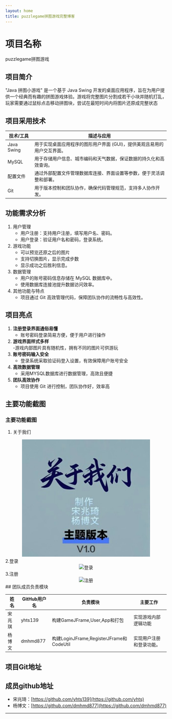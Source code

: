 ```yaml
---
layout: home
title: puzzlegame拼图游戏完整博客
---
```


# 项目名称
puzzlegame拼图游戏

## 项目简介
"Java 拼图小游戏" 是一个基于 Java Swing 开发的桌面应用程序，旨在为用户提供一个经典而有趣的拼图游戏体验。游戏将完整图片分割成若干小块并随机打乱，玩家需要通过鼠标点击移动拼图块，尝试在最短时间内将图片还原成完整状态

## 项目采用技术

|技术/工具|描述与应用|
|-|-|
|Java Swing|用于实现桌面应用程序的图形用户界面 (GUI)，提供美观且易用的用户交互界面。|
|MySQL|用于存储用户信息、城市编码和天气数据，保证数据的持久化和高效查询。|
|配置文件| 通过外部配置文件管理数据库连接、界面设置等参数，便于灵活调整和部署。|
|Git| 用于版本控制和团队协作，确保代码管理规范，支持多人协作开发。|
## 功能需求分析
1. 用户管理
    - 用户注册：支持用户注册，填写用户名、密码。
    - 用户登录：验证用户名和密码，登录系统。
2. 游戏功能
    - 可以预览还原之后的图片
    - 支持切换图片，显示完成步数
    - 显示成功之后胜利信息。
4. 数据管理
    - 用户的账号密码信息存储在 MySQL 数据库中。
    - 使用数据库连接池提升数据访问效率。
5. 其他功能与特点
    - 项目通过 Git 高效管理代码，保障团队协作的流畅性与高效性。
## 项目亮点
1. **注册登录界面通俗易懂**  
   - 账号密码登录简易方便，便于用户进行操作
2. **游戏界面样式多样**  
   -游戏内部图片具有随机性，拥有不同的图片可供游玩
3. **账号密码输入安全**  
   - 登录系统采取验证码登入设置，有效保障用户账号安全
4. **高效数据管理**  
   - 采用MYSQL数据库进行数据管理，高效且便捷
5. **团队高效协作**  
   - 项目使用 Git 进行控制，团队协作好，效率高
## 主要功能截图

### 主要功能截图
1. 关于我们
  <div align="center">
    <img src="images/about.jpg" alt="关于我们" width="400">
  </div>
2.登录
<div align="center">
    <img src="images/登录.png" alt="登录" width="400">
  </div>
  3.注册
  <div align="center">
    <img src="images/注册.png" alt="注册" width="400">
  </div>
## 团队成员负责模块

|姓名|GitHub用户名|负责模块|主要工作|
|-|-|-|-|
|宋兆琪|yhts139|构建GameJFrame,User,App和打包|实现游戏内部逻辑功能|
|杨博文|dmhmd877|构建LoginJFrame,RegisterJFrame和CodeUtil|实现用户注册和登录功能。|
## 项目Git地址


## 成员github地址
- 宋兆琦：[https://github.com/yhts139](https://github.com/yhts)
- 杨博文：[https://github.com/dmhmd877](https://github.com/dmhmd877)

---
